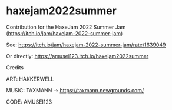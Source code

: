 # haxejam2022summer
Contribution for the HaxeJam 2022 Summer Jam (https://itch.io/jam/haxejam-2022-summer-jam)

See: https://itch.io/jam/haxejam-2022-summer-jam/rate/1639049

Or directly: https://amusei123.itch.io/haxejam2022summer


Credits

ART: HAKKERWELL

MUSIC: TAXMANN -> https://taxmann.newgrounds.com/

CODE: AMUSEI123